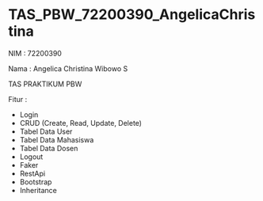# TAS_PBW_72200390_AngelicaChristina
NIM : 72200390

Nama : Angelica Christina Wibowo S

TAS PRAKTIKUM PBW

Fitur :
- Login
- CRUD (Create, Read, Update, Delete)
- Tabel Data User
- Tabel Data Mahasiswa
- Tabel Data Dosen
- Logout
- Faker
- RestApi
- Bootstrap
- Inheritance
